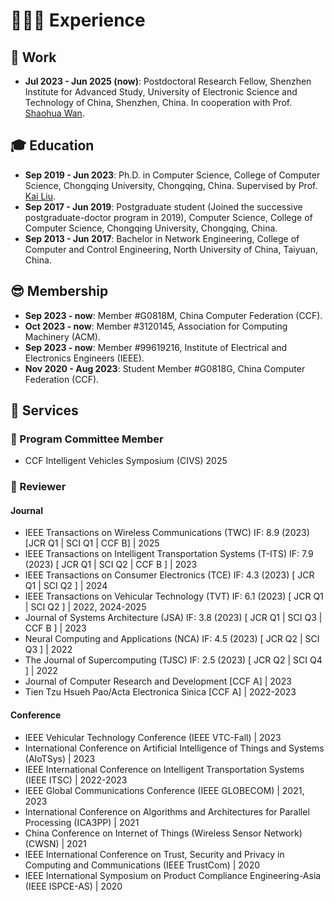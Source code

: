 # 👨🏻‍💻 Experience

## 💼 Work 

- **Jul 2023 - Jun 2025 (now)**: Postdoctoral Research Fellow, Shenzhen Institute for Advanced Study, University of Electronic Science and Technology of China, Shenzhen, China. In cooperation with Prof. <a href="https://scholar.google.com/citations?user=IhjhNEEAAAAJ" class="no-underline">Shaohua Wan</a>.

## 🎓 Education

- **Sep 2019 - Jun 2023**: Ph.D. in Computer Science, College of Computer Science, Chongqing University, Chongqing, China. Supervised by Prof. <a href="https://scholar.google.com/citations?user=6YkCbT8AAAAJ" class="no-underline">Kai Liu</a>.
- **Sep 2017 - Jun 2019**: Postgraduate student (Joined the successive postgraduate-doctor program in 2019), Computer Science, College of Computer Science, Chongqing University, Chongqing, China.
- **Sep 2013 - Jun 2017**: Bachelor in Network Engineering, College of Computer and Control Engineering, North University of China, Taiyuan, China.

## 😎 Membership

- **Sep 2023 - now**: Member #G0818M, China Computer Federation (CCF).
- **Oct 2023 - now**: Member #3120145, Association for Computing Machinery (ACM).
- **Sep 2023 - now**: Member #99619216, Institute of Electrical and Electronics Engineers (IEEE).
- **Nov 2020 - Aug 2023**: Student Member #G0818G, China Computer Federation (CCF).

## 🤝 Services

### 📑 Program Committee Member
 
- CCF Intelligent Vehicles Symposium (CIVS) 2025

### 👀 Reviewer

#### Journal

- IEEE Transactions on Wireless Communications (TWC) IF: 8.9 (2023) \[JCR Q1 \| SCI Q1 \| CCF B\] \| 2025
- IEEE Transactions on Intelligent Transportation Systems (T-ITS) IF: 7.9 (2023) \[ JCR Q1 \| SCI Q2 \| CCF B \] \| 2023
- IEEE Transactions on Consumer Electronics (TCE) IF: 4.3 (2023) \[ JCR Q1 \| SCI Q2 \] \| 2024
- IEEE Transactions on Vehicular Technology (TVT) IF: 6.1 (2023) \[ JCR Q1 \| SCI Q2 \] \| 2022, 2024-2025
- Journal of Systems Architecture (JSA) IF: 3.8 (2023) \[ JCR Q1 \| SCI Q3 \| CCF B \] \| 2023
- Neural Computing and Applications (NCA) IF: 4.5 (2023) \[ JCR Q2 \| SCI Q3 \] \| 2022
- The Journal of Supercomputing (TJSC) IF: 2.5 (2023) \[ JCR Q2 \| SCI Q4 \] \| 2022
- Journal of Computer Research and Development \[CCF A\] \| 2023
- Tien Tzu Hsueh Pao/Acta Electronica Sinica \[CCF A\] \| 2022-2023

#### Conference

- IEEE Vehicular Technology Conference (IEEE VTC-Fall) \| 2023
- International Conference on Artificial Intelligence of Things and Systems (AIoTSys) \| 2023
- IEEE International Conference on Intelligent Transportation Systems (IEEE ITSC) \| 2022-2023
- IEEE Global Communications Conference (IEEE GLOBECOM) \| 2021, 2023
- International Conference on Algorithms and Architectures for Parallel Processing (ICA3PP) \| 2021
- China Conference on Internet of Things (Wireless Sensor Network) (CWSN) \| 2021
- IEEE International Conference on Trust, Security and Privacy in Computing and Communications (IEEE TrustCom) \| 2020
- IEEE International Symposium on Product Compliance Engineering-Asia (IEEE ISPCE-AS) \| 2020
